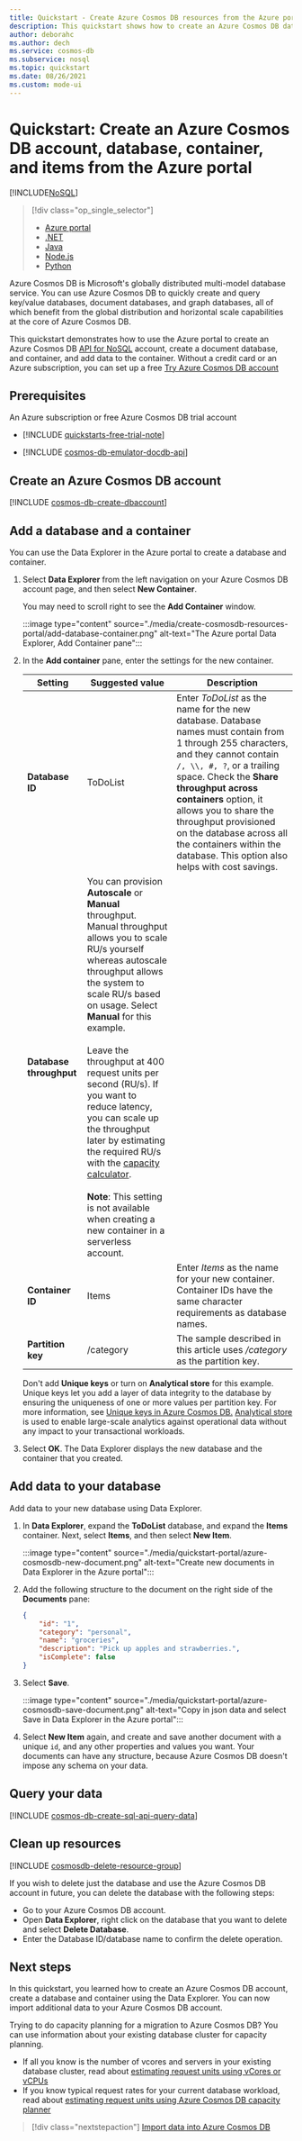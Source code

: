 ```yaml
---
title: Quickstart - Create Azure Cosmos DB resources from the Azure portal
description: This quickstart shows how to create an Azure Cosmos DB database, container, and items by using the Azure portal.
author: deborahc
ms.author: dech
ms.service: cosmos-db
ms.subservice: nosql
ms.topic: quickstart
ms.date: 08/26/2021
ms.custom: mode-ui
---
```

# Quickstart: Create an Azure Cosmos DB account, database, container, and items from the Azure portal
[!INCLUDE[NoSQL](../includes/appliesto-nosql.md)]

> [!div class="op_single_selector"]
> * [Azure portal](quickstart-portal.md)
> * [.NET](quickstart-dotnet.md)
> * [Java](quickstart-java.md)
> * [Node.js](quickstart-nodejs.md)
> * [Python](quickstart-python.md)
>  

Azure Cosmos DB is Microsoft's globally distributed multi-model database service. You can use Azure Cosmos DB to quickly create and query key/value databases, document databases, and graph databases, all of which benefit from the global distribution and horizontal scale capabilities at the core of Azure Cosmos DB. 

This quickstart demonstrates how to use the Azure portal to create an Azure Cosmos DB [API for NoSQL](../introduction.md) account, create a document database, and container, and add data to the container. Without a credit card or an Azure subscription, you can set up a free [Try Azure Cosmos DB account](https://aka.ms/trycosmosdb)

## Prerequisites

An Azure subscription or free Azure Cosmos DB trial account
- [!INCLUDE [quickstarts-free-trial-note](../../../includes/quickstarts-free-trial-note.md)] 

- [!INCLUDE [cosmos-db-emulator-docdb-api](../includes/cosmos-db-emulator-docdb-api.md)]  

## <a id="create-account"></a>Create an Azure Cosmos DB account

[!INCLUDE [cosmos-db-create-dbaccount](../includes/cosmos-db-create-dbaccount.md)]

## <a id="create-container-database"></a>Add a database and a container 

You can use the Data Explorer in the Azure portal to create a database and container.

1. Select **Data Explorer** from the left navigation on your Azure Cosmos DB account page, and then select **New Container**. 

    You may need to scroll right to see the **Add Container** window.

    :::image type="content" source="./media/create-cosmosdb-resources-portal/add-database-container.png" alt-text="The Azure portal Data Explorer, Add Container pane":::

1. In the **Add container** pane, enter the settings for the new container.

    |Setting|Suggested value|Description
    |---|---|---|
    |**Database ID**|ToDoList|Enter *ToDoList* as the name for the new database. Database names must contain from 1 through 255 characters, and they cannot contain `/, \\, #, ?`, or a trailing space. Check the **Share throughput across containers** option, it allows you to share the throughput provisioned on the database across all the containers within the database. This option also helps with cost savings. |
    | **Database throughput**| You can provision **Autoscale** or **Manual** throughput. Manual throughput allows you to scale RU/s yourself whereas  autoscale throughput allows the system to scale RU/s based on usage. Select **Manual** for this example. <br><br> Leave the throughput at 400 request units per second (RU/s). If you want to reduce latency, you can scale up the throughput later by estimating the required RU/s with the [capacity calculator](estimate-ru-with-capacity-planner.md).<br><br>**Note**: This setting is not available when creating a new container in a serverless account. |
    |**Container ID**|Items|Enter *Items* as the name for your new container. Container IDs have the same character requirements as database names.|
    |**Partition key**| /category| The sample described in this article uses */category* as the partition key.|

    Don't add **Unique keys** or turn on **Analytical store** for this example. Unique keys let you add a layer of data integrity to the database by ensuring the uniqueness of one or more values per partition key. For more information, see [Unique keys in Azure Cosmos DB.](../unique-keys.md) [Analytical store](../analytical-store-introduction.md) is used to enable large-scale analytics against operational data without any impact to your transactional workloads.

1. Select **OK**. The Data Explorer displays the new database and the container that you created.

## Add data to your database

Add data to your new database using Data Explorer.

1. In **Data Explorer**, expand the **ToDoList** database, and expand the **Items** container. Next, select **Items**, and then select **New Item**. 
   
   :::image type="content" source="./media/quickstart-portal/azure-cosmosdb-new-document.png" alt-text="Create new documents in Data Explorer in the Azure portal":::
   
1. Add the following structure to the document on the right side of the **Documents** pane:

     ```json
     {
         "id": "1",
         "category": "personal",
         "name": "groceries",
         "description": "Pick up apples and strawberries.",
         "isComplete": false
     }
     ```

1. Select **Save**.
   
   :::image type="content" source="./media/quickstart-portal/azure-cosmosdb-save-document.png" alt-text="Copy in json data and select Save in Data Explorer in the Azure portal":::
   
1. Select **New Item** again, and create and save another document with a unique `id`, and any other properties and values you want. Your documents can have any structure, because Azure Cosmos DB doesn't impose any schema on your data.

## Query your data

[!INCLUDE [cosmos-db-create-sql-api-query-data](../includes/cosmos-db-create-sql-api-query-data.md)] 

## Clean up resources

[!INCLUDE [cosmosdb-delete-resource-group](../includes/cosmos-db-delete-resource-group.md)]

If you wish to delete just the database and use the Azure Cosmos DB account in future, you can delete the database with the following steps:

* Go to your Azure Cosmos DB account.
* Open **Data Explorer**, right click on the database that you want to delete and select **Delete Database**.
* Enter the Database ID/database name to confirm the delete operation. 

## Next steps

In this quickstart, you learned how to create an Azure Cosmos DB account, create a database and container using the Data Explorer. You can now import additional data to your Azure Cosmos DB account. 

Trying to do capacity planning for a migration to Azure Cosmos DB? You can use information about your existing database cluster for capacity planning.
* If all you know is the number of vcores and servers in your existing database cluster, read about [estimating request units using vCores or vCPUs](../convert-vcore-to-request-unit.md) 
* If you know typical request rates for your current database workload, read about [estimating request units using Azure Cosmos DB capacity planner](estimate-ru-with-capacity-planner.md)

> [!div class="nextstepaction"]
> [Import data into Azure Cosmos DB](../import-data.md)
